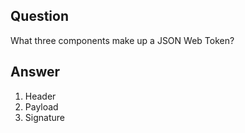 ## Question

What three components make up a JSON Web Token?

## Answer
1. Header
2. Payload
3. Signature
